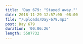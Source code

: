 ```yaml
---
title: 'Day 679: "Stayed away."'
date: 2018-11-29 12:57:00 -08:00
file: "/uploads/Day-679.mp3"
post: Day 679
duration: '00:06:26'
length: 5587732
---
```


